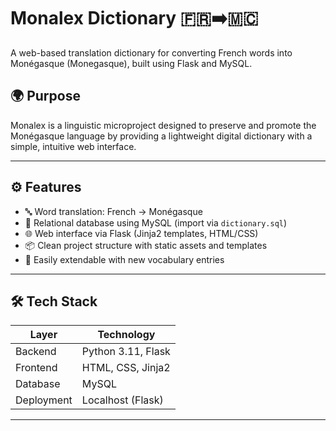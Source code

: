 # Monalex Dictionary 🇫🇷➡️🇲🇨

A web-based translation dictionary for converting French words into Monégasque (Monegasque), built using Flask and MySQL.

## 🌍 Purpose

Monalex is a linguistic microproject designed to preserve and promote the Monégasque language by providing a lightweight digital dictionary with a simple, intuitive web interface.

---

## ⚙️ Features

- 🔤 Word translation: French → Monégasque
- 🧠 Relational database using MySQL (import via `dictionary.sql`)
- 🌐 Web interface via Flask (Jinja2 templates, HTML/CSS)
- 📦 Clean project structure with static assets and templates
- 🔁 Easily extendable with new vocabulary entries

---

## 🛠️ Tech Stack

| Layer         | Technology    |
|--------------|---------------|
| Backend      | Python 3.11, Flask |
| Frontend     | HTML, CSS, Jinja2 |
| Database     | MySQL |
| Deployment   | Localhost (Flask) |

---


